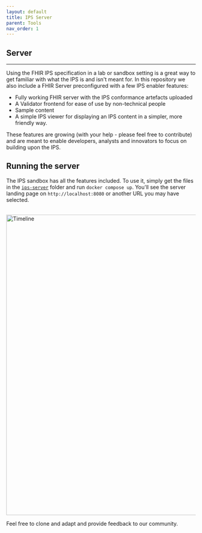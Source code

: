 ```yaml
---
layout: default
title: IPS Server
parent: Tools
nav_order: 1
---
```


## Server 
---

Using the FHIR IPS specification in a lab or sandbox setting is a great way to get familiar with what the IPS is and isn't meant for.
In this repository we also include a FHIR Server preconfigured with a few IPS enabler features:
* Fully working FHIR server with the IPS conformance artefacts uploaded
* A Validator frontend for ease of use by non-technical people
* Sample content
* A simple IPS viewer for displaying an IPS content in a simpler, more friendly way.

These features are growing (with your help - please feel free to contribute) and are meant to enable developers, analysts and innovators to focus on building upon the IPS. 


## Running the server
The IPS sandbox has all the features included. To use it, simply get the files in the [`ips-server`](link.html) folder and run `docker compose up`. You'll see the server landing page on `http://localhost:8080` or another URL you may have selected. 

<br clear ="ALL"/>
<img src="assets/images/server-screenshot.png" alt="Timeline" width="800">


Feel free to clone and adapt and provide feedback to our community.

